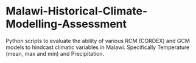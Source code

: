 # Malawi-Historical-Climate-Modelling-Assessment
Python scripts to evaluate the ability of various RCM (CORDEX) and GCM models to hindcast climatic variables in Malawi. Specifically Temperature (mean, max and min) and Precipitation.
